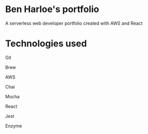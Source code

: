 # Ben Harloe's portfolio

A serverless web developer portfolio created with AWS and React

# Technologies used

Git

Brew

AWS

Chai 

Mocha

React

Jest

Enzyme
